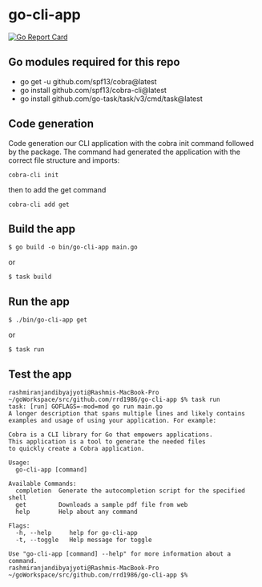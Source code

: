 # go-cli-app
[![Go Report Card](https://goreportcard.com/badge/github.com/rrd1986/go-cli-app)](https://goreportcard.com/report/github.com/rrd1986/go-cli-app)

## Go modules required for this repo
* go get -u github.com/spf13/cobra@latest
* go install github.com/spf13/cobra-cli@latest
* go install github.com/go-task/task/v3/cmd/task@latest

## Code generation
Code generation our CLI application with the cobra init command followed by the package. The command had generated the application with the correct file structure and imports:

`cobra-cli init`

then to add the get command

`cobra-cli add get`

## Build the app

`$ go build -o bin/go-cli-app main.go`

or

`$ task build`

## Run the app

`$ ./bin/go-cli-app get`

or

`$ task run`

## Test the app

```
rashmiranjandibyajyoti@Rashmis-MacBook-Pro ~/goWorkspace/src/github.com/rrd1986/go-cli-app $% task run 
task: [run] GOFLAGS=-mod=mod go run main.go
A longer description that spans multiple lines and likely contains
examples and usage of using your application. For example:

Cobra is a CLI library for Go that empowers applications.
This application is a tool to generate the needed files
to quickly create a Cobra application.

Usage:
  go-cli-app [command]

Available Commands:
  completion  Generate the autocompletion script for the specified shell
  get         Downloads a sample pdf file from web
  help        Help about any command

Flags:
  -h, --help     help for go-cli-app
  -t, --toggle   Help message for toggle

Use "go-cli-app [command] --help" for more information about a command.
rashmiranjandibyajyoti@Rashmis-MacBook-Pro ~/goWorkspace/src/github.com/rrd1986/go-cli-app $% 
```





